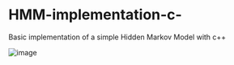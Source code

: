 # HMM-implementation-c-
Basic implementation of a simple Hidden Markov Model with c++

![image](https://github.com/Heisenberk-Karabay/HMM-implementation-c-/assets/85685449/3f949a70-f7d4-43c8-9af0-736dc10ec04b)
